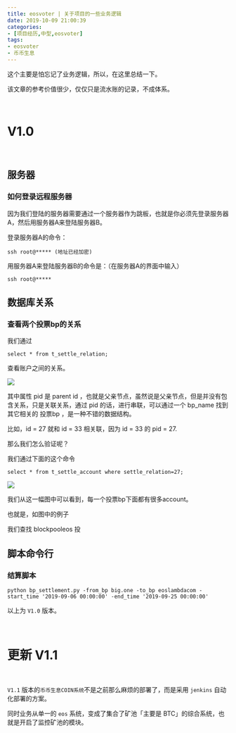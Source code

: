 ```yaml
---
title: eosvoter | 关于项目的一些业务逻辑
date: 2019-10-09 21:00:39
categories:
- [项目经历,中型,eosvoter]
tags:
- eosvoter
- 币币生息
---
```

这个主要是怕忘记了业务逻辑，所以，在这里总结一下。

该文章的参考价值很少，仅仅只是流水账的记录，不成体系。

<!-- more -->

<br/>

# V1.0

<br/>

## 服务器

### 如何登录远程服务器

因为我们登陆的服务器需要通过一个服务器作为跳板，也就是你必须先登录服务器A，然后用服务器A来登陆服务器B。

登录服务器A的命令：

	ssh root@***** (地址已经加密)
	
用服务器A来登陆服务器B的命令是：（在服务器A的界面中输入）

	ssh root@*****

## 数据库关系

### 查看两个投票bp的关系

我们通过

	select * from t_settle_relation;
	
查看账户之间的关系。

![](/images/bbsx/4_0.png)

其中属性 pid 是 parent id ，也就是父亲节点，虽然说是父亲节点，但是并没有包含关系，只是关联关系，通过 pid 的话，进行串联，可以通过一个 bp_name 找到其它相关的 投票bp ，是一种不错的数据结构。

比如，id = 27 就和 id = 33 相关联，因为 id = 33 的 pid = 27.

那么我们怎么验证呢？

我们通过下面的这个命令

	select * from t_settle_account where settle_relation=27;

![](/images/bbsx/4_1.png)

我们从这一幅图中可以看到，每一个投票bp下面都有很多account。

也就是，如图中的例子

我们查找 blockpooleos 投 

## 脚本命令行

### 结算脚本


	python bp_settlement.py -from_bp big.one -to_bp eoslambdacom -start_time '2019-09-06 00:00:00' -end_time '2019-09-25 00:00:00'

以上为 `V1.0` 版本。

<br/>

# 更新 V1.1

<br/>

`V1.1` 版本的`币币生息COIN系统`不是之前那么麻烦的部署了，而是采用 `jenkins` 自动化部署的方案。

同时业务从单一的 `eos` 系统，变成了集合了矿池「主要是 BTC」的综合系统，也就是开启了监控矿池的模块。

